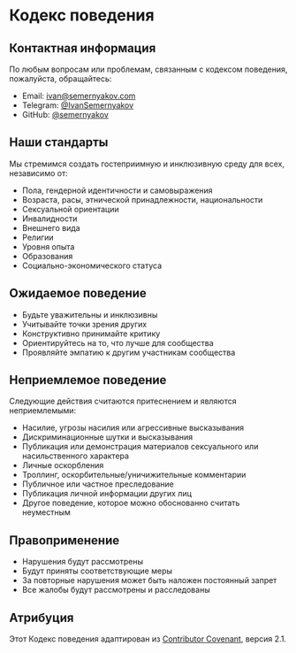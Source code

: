# Кодекс поведения

## Контактная информация

По любым вопросам или проблемам, связанным с кодексом поведения, пожалуйста, обращайтесь:

- Email: ivan@semernyakov.com
- Telegram: [@IvanSemernyakov](https://t.me/IvanSemernyakov)
- GitHub: [@semernyakov](https://github.com/semernyakov)

## Наши стандарты

Мы стремимся создать гостеприимную и инклюзивную среду для всех, независимо от:

- Пола, гендерной идентичности и самовыражения
- Возраста, расы, этнической принадлежности, национальности
- Сексуальной ориентации
- Инвалидности
- Внешнего вида
- Религии
- Уровня опыта
- Образования
- Социально-экономического статуса

## Ожидаемое поведение

- Будьте уважительны и инклюзивны
- Учитывайте точки зрения других
- Конструктивно принимайте критику
- Ориентируйтесь на то, что лучше для сообщества
- Проявляйте эмпатию к другим участникам сообщества

## Неприемлемое поведение

Следующие действия считаются притеснением и являются неприемлемыми:

- Насилие, угрозы насилия или агрессивные высказывания
- Дискриминационные шутки и высказывания
- Публикация или демонстрация материалов сексуального или насильственного характера
- Личные оскорбления
- Троллинг, оскорбительные/уничижительные комментарии
- Публичное или частное преследование
- Публикация личной информации других лиц
- Другое поведение, которое можно обоснованно считать неуместным

## Правоприменение

- Нарушения будут рассмотрены
- Будут приняты соответствующие меры
- За повторные нарушения может быть наложен постоянный запрет
- Все жалобы будут рассмотрены и расследованы

## Атрибуция

Этот Кодекс поведения адаптирован из [Contributor Covenant](https://www.contributor-covenant.org/), версия 2.1.
